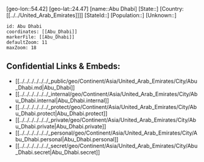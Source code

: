 ﻿---
location: [24.47,54.42]
mapzoom: [7,12] 
mapmarker: city 
type: City
tags:
- geo/City


SpocWebEntityId: 28659
isDeleted: false
confidential: public

---
[geo-lon::54.42]
[geo-lat::24.47]
[name::Abu Dhabi]
[State::]
[Country:[[../../United_Arab_Emirates]]]]
[StateId::]
[Population::]
[Unknown::]


```leaflet
id: Abu Dhabi
coordinates: [[Abu_Dhabi]]
markerFile: [[Abu_Dhabi]]
defaultZoom: 11 
maxZoom: 18
```


## Confidential Links & Embeds: 
- [[../../../../../../_public/geo/Continent/Asia/United_Arab_Emirates/City/Abu_Dhabi.md|Abu_Dhabi]] 
- [[../../../../../../_internal/geo/Continent/Asia/United_Arab_Emirates/City/Abu_Dhabi.internal|Abu_Dhabi.internal]] 
- [[../../../../../../_protect/geo/Continent/Asia/United_Arab_Emirates/City/Abu_Dhabi.protect|Abu_Dhabi.protect]] 
- [[../../../../../../_private/geo/Continent/Asia/United_Arab_Emirates/City/Abu_Dhabi.private|Abu_Dhabi.private]] 
- [[../../../../../../_personal/geo/Continent/Asia/United_Arab_Emirates/City/Abu_Dhabi.personal|Abu_Dhabi.personal]] 
- [[../../../../../../_secret/geo/Continent/Asia/United_Arab_Emirates/City/Abu_Dhabi.secret|Abu_Dhabi.secret]] 
